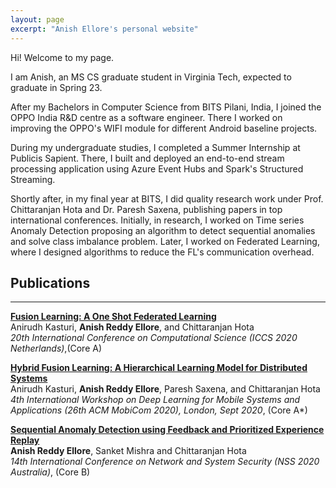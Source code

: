 ```yaml
---
layout: page
excerpt: "Anish Ellore's personal website"
---
```

Hi! Welcome to my page.<br />

I am Anish, an MS CS graduate student in Virginia Tech, expected to graduate in Spring 23.<br />

After my Bachelors in Computer Science from BITS Pilani, India, I joined the OPPO India R&D centre as a software engineer. There I worked on improving the OPPO's WIFI module for different Android baseline projects.<br />

During my undergraduate studies, I completed a Summer Internship at Publicis Sapient. There, I built and deployed an end-to-end stream processing application using Azure Event Hubs and Spark's Structured Streaming.<br />

Shortly after, in my final year at BITS, I did quality research work under Prof. Chittaranjan Hota and Dr. Paresh Saxena, publishing papers in top international conferences. Initially, in research, I worked on Time series Anomaly Detection proposing an algorithm to detect sequential anomalies and solve class imbalance problem. Later, I worked on Federated Learning, where I designed algorithms to reduce the FL's communication overhead.
## Publications
----

[**Fusion Learning: A One Shot Federated Learning**](https://link.springer.com/chapter/10.1007/978-3-030-50420-5_31)
<br />
Anirudh Kasturi, **Anish Reddy Ellore**, and Chittaranjan Hota
<br />
_20th International Conference on Computational Science (ICCS 2020 Netherlands)_,(Core A)
<br />

[**Hybrid Fusion Learning: A Hierarchical Learning Model for Distributed Systems**](https://dl.acm.org/doi/10.1145/3410338.3412339)
<br />
Anirudh Kasturi, **Anish Reddy Ellore**, Paresh Saxena, and Chittaranjan Hota
<br />
_4th International Workshop on Deep Learning for Mobile Systems and Applications (26th ACM MobiCom 2020), London, Sept 2020_, (Core A*)

[**Sequential Anomaly Detection using Feedback and Prioritized Experience Replay**](https://link.springer.com/chapter/10.1007/978-3-030-65745-1_14)
<br />
**Anish Reddy Ellore**, Sanket Mishra and Chittaranjan Hota
<br />
_14th International Conference on Network and System Security (NSS 2020 Australia)_, (Core B)


